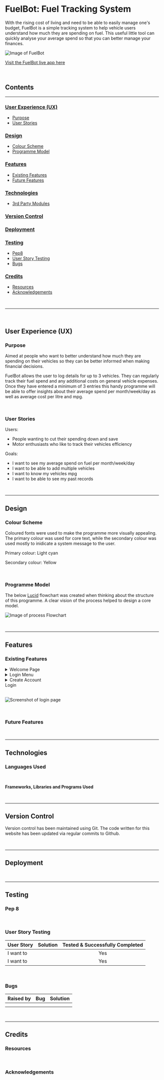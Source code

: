# FuelBot: Fuel Tracking System

With the rising cost of living and need to be able to easily manage one's budget, FuelBot is a simple tracking system to help vehicle users understand how much they are spending on fuel. This useful little tool can quickly analyse your average spend so that you can better manage your finances.

![Image of FuelBot](documentation/readme-images/fuelbot_logo.png)

[Visit the FuelBot live app here](https://fuelbot.herokuapp.com/)

<br>

## Contents
----

### [User Experience (UX)](#user-experience-ux-1)
- [Purpose](#purpose)
- [User Stories](#user-stories)

### [Design](#design-1)
- [Colour Scheme](#colour-scheme)
- [Programme Model](#programme-model)

### [Features](#features-1)
- [Existing Features](#existing-features)
- [Future Features](#future-features)

### [Technologies](#technologies-1)
- [3rd Party Modules](#modules)

### [Version Control](#version-control-1)

### [Deployment](#deployment-1)

### [Testing](#testing-1)
- [Pep8](#pep_8)
- [User Story Testing](#user-story-testing)
- [Bugs](#bugs)

### [Credits](#credits-1)
- [Resources](#resources)
- [Acknowledgements](#acknowledgements)

<br>

----

<br>

## User Experience (UX)
### **Purpose**

Aimed at people who want to better understand how much they are spending on their vehicles so they can be better informed when making financial decisions. 

FuelBot allows the user to log details for up to 3 vehicles. They can regularly track their fuel spend and any additional costs on general vehicle expenses.
Once they have entered a minimum of 3 entries this handy programme will be able to offer insights about their average spend per month/week/day as well as average cost per litre and mpg.

<br>

### User Stories

Users:
 - People wanting to cut their spending down and save
 - Motor enthusiasts who like to track their vehicles efficiency

 Goals:
  - I want to see my average spend on fuel per month/week/day
  - I want to be able to add multiple vehicles
  - I want to know my vehicles mpg
  - I want to be able to see my past records

<br>

----

## Design
### **Colour Scheme**

Coloured fonts were used to make the programme more visually appealing. The primary colour was used for core text, while the secondary colour was used mostly to inidicate a system message to the user.

Primary colour: Light cyan

Secondary colour: Yellow

<br>

### **Programme Model**

The below [Lucid](https://www.lucidchart.com/pages/) flowchart was created when thinking about the structure of this programme. A clear vision of the process helped to design a core model.

![Image of process Flowchart](documentation/readme-images/flowchart.png)

<br>

----

## Features
### **Existing Features**
<details>
<summary>Welcome Page</summary>
This is the entry point to the programme. It provides to the user the programme name, logo and core function information.

<br>

![Screenshot of entry point to programme](documentation/readme-images/logo_screen.png)
</details>
<details>
<summary>Login Menu</summary>
This first menu allows the user to login if they already have an account, to create an account or to view an 'About' page.

<br>

![Screenshot of login menu](documentation/readme-images/menu.png)
</details>
<details>
<summary>Create Account</summary>


<br>

![Screenshot of account creation page](documentation/readme-images/sign_up.png)
</details>
<summary>Login</summary>


<br>

![Screenshot of login page](documentation/readme-images/login.png)
</details>




<br>

### **Future Features**


<br>

----

## Technologies
### **Languages Used**


<br>

**Frameworks, Libraries and Programs Used**

<br>

----

## Version Control
Version control has been maintained using Git. The code written for this website has been updated via regular commits to Github.

<br>

----

## Deployment

<br>

----

## Testing

### **Pep 8**

<br>

### **User Story Testing**

| User Story | Solution | Tested & Successfully Completed |
| :----| :---| :----------------------:|
| I want to  |  | Yes |
| I want to  |  | Yes |

<br>

### **Bugs**
  
  | Raised by | Bug | Solution |
  | :---      | :---| :---     |
  |  |  |  |
  |  |  |  |
 
<br>

----

## Credits
### **Resources**

<br>

### **Acknowledgements**


